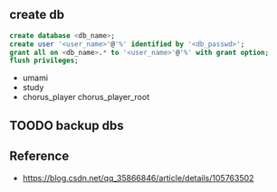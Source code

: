 
## create db

```sql
create database <db_name>;
create user '<user_name>'@'%' identified by '<db_passwd>';
grant all on <db_name>.* to '<user_name>'@'%' with grant option;
flush privileges;
```

- umami
- study
- chorus_player chorus_player_root

## TOODO backup dbs

## Reference

- https://blog.csdn.net/qq_35866846/article/details/105763502

